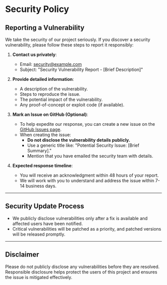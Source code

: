 # Security Policy

## Reporting a Vulnerability

We take the security of our project seriously. If you discover a security vulnerability, please follow these steps to report it responsibly:

1. **Contact us privately**:
   - Email: [security@example.com](mailto:security@example.com)
   - Subject: "Security Vulnerability Report - [Brief Description]"

2. **Provide detailed information**:
   - A description of the vulnerability.
   - Steps to reproduce the issue.
   - The potential impact of the vulnerability.
   - Any proof-of-concept or exploit code (if available).

3. **Mark an Issue on GitHub (Optional)**:
   - To help expedite our response, you can create a new issue on the [GitHub Issues page](https://github.com/your-repo-name/issues).
   - When creating the issue:
     - **Do not disclose the vulnerability details publicly.**
     - Use a generic title like: "Potential Security Issue: [Brief Summary]."
     - Mention that you have emailed the security team with details.

4. **Expected response timeline**:
   - You will receive an acknowledgment within 48 hours of your report.
   - We will work with you to understand and address the issue within 7-14 business days.

---

## Security Update Process

- We publicly disclose vulnerabilities only after a fix is available and affected users have been notified.
- Critical vulnerabilities will be patched as a priority, and patched versions will be released promptly.

---

## Disclaimer

Please do not publicly disclose any vulnerabilities before they are resolved. Responsible disclosure helps protect the users of this project and ensures the issue is mitigated effectively.
